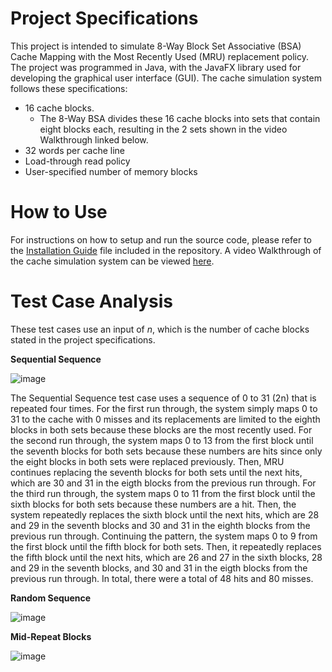 # Project Specifications
This project is intended to simulate 8-Way Block Set Associative (BSA) Cache Mapping with the Most Recently Used (MRU) replacement policy. The project was programmed in Java, with the JavaFX library used for developing the graphical user interface (GUI). The cache simulation system follows these specifications:
 - 16 cache blocks.
    - The 8-Way BSA divides these 16 cache blocks into sets that contain eight blocks each, resulting in the 2 sets shown in the video Walkthrough linked below.
 - 32 words per cache line
 - Load-through read policy
 - User-specified number of memory blocks

# How to Use
For instructions on how to setup and run the source code, please refer to the [Installation Guide](https://github.com/ReyObejero/CSARCH2-S13-G9-Simulation-Project/blob/main/Installation-Guide.pdf) file included in the repository. A video Walkthrough of the cache simulation system can be viewed [here](https://www.youtube.com/watch?v=e3X7u3RuH8s).

# Test Case Analysis
These test cases use an input of _n_, which is the number of cache blocks stated in the project specifications.

**Sequential Sequence**

![image](https://github.com/ReyObejero/CSARCH2-S13-G9-Simulation-Project/assets/107678700/cd399bb2-e1e3-47d7-9879-1b2b50acfdc6)

The Sequential Sequence test case uses a sequence of 0 to 31 (2n) that is repeated four times. For the first run through, the system simply maps 0 to 31 to the cache with 0 misses and its replacements are limited to the eighth blocks in both sets because these blocks are the most recently used. For the second run through, the system maps 0 to 13 from the first block until the seventh blocks for both sets because these numbers are hits since only the eight blocks in both sets were replaced previously. Then, MRU continues replacing the seventh blocks for both sets until the next hits, which are 30 and 31 in the eigth blocks from the previous run through. For the third run through, the system maps 0 to 11 from the first block until the sixth blocks for both sets because these numbers are a hit. Then, the system repeatedly replaces the sixth block until the next hits, which are 28 and 29 in the seventh blocks and 30 and 31 in the eighth blocks from the previous run through. Continuing the pattern, the system maps 0 to 9 from the first block until the fifth block for both sets. Then, it repeatedly replaces the fifth block until the next hits, which are 26 and 27 in the sixth blocks, 28 and 29 in the seventh blocks, and 30 and 31 in the eigth blocks from the previous run through. In total, there were a total of 48 hits and 80 misses.

**Random Sequence**

![image](https://github.com/ReyObejero/CSARCH2-S13-G9-Simulation-Project/assets/107678700/28817d37-a416-486b-9558-7dd915d22e0b)

**Mid-Repeat Blocks**

![image](https://github.com/ReyObejero/CSARCH2-S13-G9-Simulation-Project/assets/107678700/7a97aaeb-c91f-40c3-a88a-24de150c8f71)
